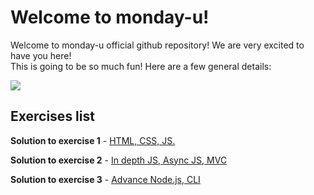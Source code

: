 # Welcome to monday-u!

Welcome to monday-u official github repository! We are very excited to have you here!  
This is going to be so much fun! Here are a few general details:

![](https://i.ytimg.com/vi/6_zFLsW7z2E/maxresdefault.jpg)

## Exercises list

**Solution to exercise 1** - [HTML, CSS, JS.](https://github.com/monday-u-com/monday-u-solutions/tree/master/src/ex1)

**Solution to exercise 2** - [In depth JS, Async JS, MVC](https://github.com/monday-u-com/monday-u-solutions/tree/master/src/ex2)

**Solution to exercise 3** - [Advance Node.js, CLI](https://github.com/monday-u-com/monday-u-solutions/tree/master/src/ex3)